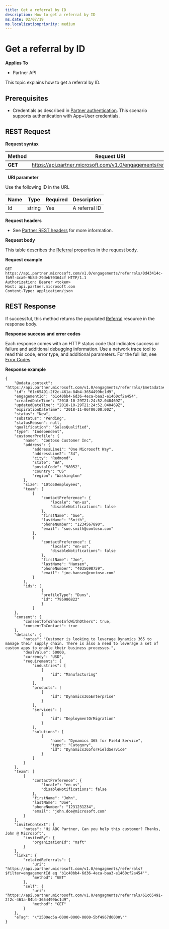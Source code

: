 ```yaml
---
title: Get a referral by ID
description: How to get a referral by ID
ms.date: 02/07/19
ms.localizationpriority: medium
---
```


# Get a referral by ID


**Applies To**

- Partner API


This topic explains how to get a referral by ID.


## <span id="Prerequisites"/><span id="prerequisites"/><span id="PREREQUISITES"/>Prerequisites

- Credentials as described in [Partner  authentication](partner-api-authentication.md). This scenario supports authentication with App+User credentials.


## <span id="REST_Request"/><span id="rest_request"/><span id="REST_REQUEST"/>REST Request

**Request syntax**

| Method   | Request URI                                                                                                 |
|----------|-------------------------------------------------------------------------------------------------------------|
| **GET** | https://api.partner.microsoft.com/v1.0/engagements/referrals/{Id}                                     |

 
**URI parameter**

Use the following ID in the URL

| Name                   | Type     | Required | Description                                                     |
|------------------------|----------|----------|-----------------------------------------------------------------|
|Id                      | string   | Yes       | A referral ID       |

**Request headers**

- See [Partner REST headers](headers.md) for more information.

**Request body**

This table describes the [Referral](referral-resources.md) properties in the request body.
    
**Request example**

```http
GET https://api.partner.microsoft.com/v1.0/engagements/referrals/0d43414c-fb9f-4ca0-9b8d-29deb70364cf HTTP/1.1
Authorization: Bearer <token>
Host: api.partner.microsoft.com
Content-Type: application/json

```


## <span id="Response"/><span id="response"/><span id="RESPONSE"/>REST Response

If successful, this method returns the populated [Referral](referral-resources.md) resource in the response body.

**Response success and error codes**

Each response comes with an HTTP status code that indicates success or failure and additional debugging information. Use a network trace tool to read this code, error type, and additional parameters. For the full list, see [Error Codes](error-codes.md).

**Response example**

``` http
{
    "@odata.context": "https://api.partner.microsoft.com/v1.0/engagments/referrals/$metadata#Referrals/$entity",
    "id": "61c65491-2f2c-461a-84b4-3654499bc1d9",
    "engagementId": "b1c40bb4-6d36-4eca-baa3-e1460cf2a454",
    "createdDateTime": "2018-10-29T21:24:52.040469Z",
    "updatedDateTime": "2018-10-29T21:24:52.040469Z",
    "expirationDateTime": "2018-11-06T00:00:00Z",
    "status": "New",
    "substatus": "Pending",
    "statusReason": null,
    "qualification": "SalesQualified",
    "type": "Independent",
    "customerProfile": {
        "name": "Contoso Customer Inc",
        "address": {
            "addressLine1": "One Microsoft Way",
            "addressLine2": "34",
            "city": "Redmond",
            "state": "WA",
            "postalCode": "98052",
            "country": "US"
            "region": "Washington"
        },
        "size": "10to50employees",
        "team": [
            {
                "contactPreference": {
                    "locale": "en-us",
                    "disableNotifications": false
                },
                "firstName": "Sue",
                "lastName": "Smith",
                "phoneNumber": "1234567890",
                "email": "sue.smith@contoso.com"
            },
            {
                "contactPreference": {
                    "locale": "en-us",
                    "disableNotifications": false
                },
                "firstName": "Joe",
                "lastName": "Hansen",
                "phoneNumber": "4035698759",
                "email": "joe.hansen@contoso.com"
            }
        ],
        "ids": [
                {
                "profileType": "Duns",
                "id": "795986822"
                }
            ]
    },
    "consent": {
        "consentToToShareInfoWithOthers": true,
        "consentToContact": true
    },
    "details": {
        "notes": "Customer is looking to leverage Dynamics 365 to manage their supply chain. There is also a need to leverage a set of custom apps to enable their business processes.",
        "dealValue": 50000,
        "currency": "USD",
        "requirements": {
            "industries": [
                {
                    "id": "Manufacturing"
                }
            ],
            "products": [
                {
                    "id": "Dynamics365Enterprise"
                }
            ],
            "services": [
                {
                    "id": "DeploymentOrMigration"
                }
            ],
            "solutions": [
                {
                    "name": "Dynamics 365 for Field Service",
                    "type": "Category",
                    "id": "Dynamics365forFieldService"
                }
            ]
        }
    },
    "team": [
        {
            "contactPreference": {
                "locale": "en-us",
                "disableNotifications": false
            },
            "firstName": "John",
            "lastName": "Doe",
            "phoneNumber": "1231231234",
            "email": "john.doe@microsoft.com"
        }
    ],
    "inviteContext": {
        "notes": "Hi ABC Partner, Can you help this customer? Thanks, John @ Microsoft",
        "invitedBy": {
            "organizationId": "msft"
        }
    },
    "links": {
        "relatedReferrals": {
            "uri": "https://api.partner.microsoft.com/v1.0/engagments/referrals?$filter=engagementId eq 'b1c40bb4-6d36-4eca-baa3-e1460cf2a454'",
            "method": "GET"
        },
        "self": {
            "uri": "https://api.partner.microsoft.com/v1.0/engagments/referrals/61c65491-2f2c-461a-84b4-3654499bc1d9",
            "method": "GET"
        }
    },
    "eTag": "\"2500ec5a-0000-0000-0000-5bf4967d0000\""
}
```
